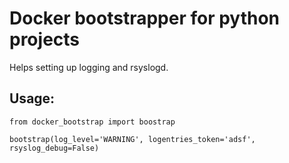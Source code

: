 # Docker bootstrapper for python projects

Helps setting up logging and rsyslogd.


## Usage:


```
from docker_bootstrap import boostrap

bootstrap(log_level='WARNING', logentries_token='adsf', rsyslog_debug=False)
```
